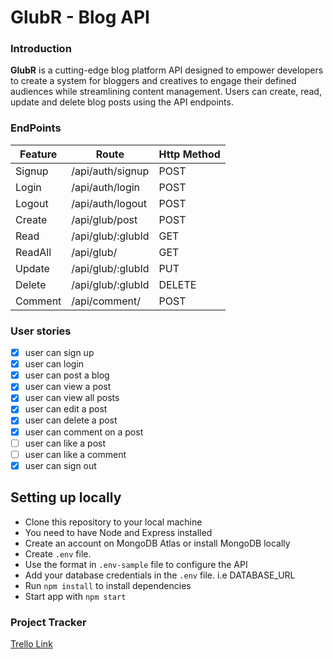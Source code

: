 # GlubR - Blog API

### Introduction

**GlubR** is a cutting-edge blog platform API designed to empower developers to create a system for bloggers and creatives to engage their defined audiences while streamlining content management. Users can create, read, update and delete blog posts using the API endpoints.

### EndPoints

| Feature | Route             | Http Method |
| ------- | ----------------- | ----------- |
| Signup  | /api/auth/signup  | POST        |
| Login   | /api/auth/login   | POST        |
| Logout  | /api/auth/logout  | POST        |
| Create  | /api/glub/post    | POST        |
| Read    | /api/glub/:glubId | GET         |
| ReadAll | /api/glub/        | GET         |
| Update  | /api/glub/:glubId | PUT         |
| Delete  | /api/glub/:glubId | DELETE      |
| Comment | /api/comment/     | POST        |

### User stories

- [x] user can sign up
- [x] user can login
- [x] user can post a blog
- [x] user can view a post
- [x] user can view all posts
- [x] user can edit a post
- [x] user can delete a post
- [x] user can comment on a post
- [ ] user can like a post
- [ ] user can like a comment
- [x] user can sign out

## Setting up locally

- Clone this repository to your local machine
- You need to have Node and Express installed
- Create an account on MongoDB Atlas or install MongoDB locally
- Create `.env` file.
- Use the format in `.env-sample` file to configure the API
- Add your database credentials in the `.env` file. i.e DATABASE_URL
- Run `npm install` to install dependencies
- Start app with `npm start`

### Project Tracker

[Trello Link](https://tinyurl.com/yc6senzx)
